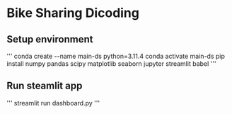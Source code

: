# Bike Sharing Dicoding

## Setup environment
'''
conda create --name main-ds python=3.11.4
conda activate main-ds
pip install numpy pandas scipy matplotlib seaborn jupyter streamlit babel
'''
## Run steamlit app
'''
streamlit run dashboard.py
'''

